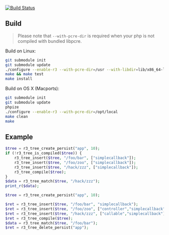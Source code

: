 

[![Build Status](https://travis-ci.org/c9s/php-r3.svg?branch=master)](https://travis-ci.org/c9s/php-r3)

## Build

> Please note that `--with-pcre-dir` is required when your php is not compiled with bundled libpcre.

Build on Linux:

```sh
git submodule init
git submodule update
./configure --enable-r3 --with-pcre-dir=/usr --with-libdir=lib/x86_64-linux-gnu
make && make test
make install
```

Build on OS X (Macports):

```sh
git submodule init
git submodule update
phpize
./configure --enable-r3 --with-pcre-dir=/opt/local
make clean
make
```

## Example

```php
$tree = r3_tree_create_persist("app", 10);
if (!r3_tree_is_compiled($tree)) {
    r3_tree_insert($tree, "/foo/bar", ["simplecallback"]);
    r3_tree_insert($tree, "/foo/zoo", ["simplecallback"]);
    r3_tree_insert($tree, "/hack/zzz", ["simplecallback"]);
    r3_tree_compile($tree);
}
$data = r3_tree_match($tree, "/hack/zzz");
print_r($data);
```


```php
$tree = r3_tree_create_persist("app", 10);

$ret = r3_tree_insert($tree, "/foo/bar", "simplecallback");
$ret = r3_tree_insert($tree, "/foo/zoo", ["controller","simplecallback"]);
$ret = r3_tree_insert($tree, "/hack/zzz", ["callable","simplecallback"]);
$ret = r3_tree_compile($tree);
$data = r3_tree_match($tree, "/foo/bar");
$ret = r3_tree_delete_persist("app");
```

